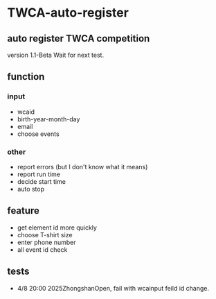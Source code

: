 # TWCA-auto-register
## auto register TWCA competition
version 1.1-Beta
Wait for next test.
## function
### input
- wcaid
- birth-year-month-day
- email
- choose events
### other
- report errors (but I don't know what it means)
- report run time
- decide start time
- auto stop

## feature
- get element id more quickly
- choose T-shirt size
- enter phone number
- all event id check

## tests
 - 4/8 20:00 2025ZhongshanOpen, fail with wcainput feild id change.
